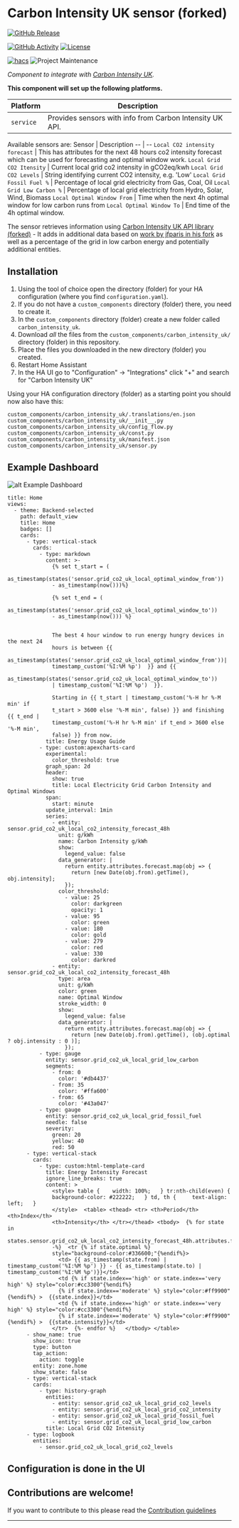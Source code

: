 # Carbon Intensity UK sensor (forked)

[![GitHub Release][releases-shield]][releases]

[![GitHub Activity][commits-shield]][commits]
[![License][license-shield]](LICENSE)

[![hacs][hacsbadge]][hacs]
![Project Maintenance][maintenance-shield]

_Component to integrate with [Carbon Intensity UK][carbon_intensity_uk]._

**This component will set up the following platforms.**

Platform | Description
-- | --
`service` | Provides sensors with info from Carbon Intensity UK API.

Available sensors are:
Sensor | Description
-- | --
`Local CO2 intensity forecast` | This has attributes for the next 48 hours co2 intensity forecast which can be used for forecasting and optimal window work. 
`Local Grid CO2 Itensity` | Current local grid co2 intensity in gCO2eq/kwh
`Local Grid CO2 Levels` | String identifying current CO2 intensity, e.g. 'Low'
`Local Grid Fossil Fuel %` | Percentage of local grid electricity from Gas, Coal, Oil
`Local Grid Low Carbon %` | Percentage of local grid electricity from Hydro, Solar, Wind, Biomass
`Local Optimal Window From` | Time when the next 4h optimal window for low carbon runs from
`Local Optimal Window To` | End time of the 4h optimal window. 

The sensor retrieves information using [Carbon Intensity UK API library (forked)](https://github.com/alanmcgore/carbonintensity) - It adds in additional data based on [work by jfparis in his fork](https://github.com/jfparis/sensor.carbon_intensity_uk) as well as a percentage of the grid in low carbon energy and potentially additional entities. 

## Installation

1. Using the tool of choice open the directory (folder) for your HA configuration (where you find `configuration.yaml`).
2. If you do not have a `custom_components` directory (folder) there, you need to create it.
3. In the `custom_components` directory (folder) create a new folder called `carbon_intensity_uk`.
4. Download _all_ the files from the `custom_components/carbon_intensity_uk/` directory (folder) in this repository.
5. Place the files you downloaded in the new directory (folder) you created.
6. Restart Home Assistant
7. In the HA UI go to "Configuration" -> "Integrations" click "+" and search for "Carbon Intensity UK"

Using your HA configuration directory (folder) as a starting point you should now also have this:

```text
custom_components/carbon_intensity_uk/.translations/en.json
custom_components/carbon_intensity_uk/__init__.py
custom_components/carbon_intensity_uk/config_flow.py
custom_components/carbon_intensity_uk/const.py
custom_components/carbon_intensity_uk/manifest.json
custom_components/carbon_intensity_uk/sensor.py
```

## Example Dashboard

![alt Example Dashboard](dashboard.png)
```
title: Home
views:
  - theme: Backend-selected
    path: default_view
    title: Home
    badges: []
    cards:
      - type: vertical-stack
        cards:
          - type: markdown
            content: >-
              {% set t_start = ( 
              as_timestamp(states('sensor.grid_co2_uk_local_optimal_window_from'))
              - as_timestamp(now()))%} 

              {% set t_end = ( 
              as_timestamp(states('sensor.grid_co2_uk_local_optimal_window_to'))
              - as_timestamp(now())) %}


              The best 4 hour window to run energy hungry devices in the next 24
              hours is between {{
              as_timestamp(states('sensor.grid_co2_uk_local_optimal_window_from'))|
              timestamp_custom('%I:%M %p')  }} and {{
              as_timestamp(states('sensor.grid_co2_uk_local_optimal_window_to'))
              | timestamp_custom('%I:%M %p')  }}.

              Starting in {{ t_start | timestamp_custom('%-H hr %-M min' if
              t_start > 3600 else '%-M min', false) }} and finishing {{ t_end |
              timestamp_custom('%-H hr %-M min' if t_end > 3600 else '%-M min',
              false) }} from now.
            title: Energy Usage Guide
          - type: custom:apexcharts-card
            experimental:
              color_threshold: true
            graph_span: 2d
            header:
              show: true
              title: Local Electricity Grid Carbon Intensity and Optimal Windows
            span:
              start: minute
            update_interval: 1min
            series:
              - entity: sensor.grid_co2_uk_local_co2_intensity_forecast_48h
                unit: g/kWh
                name: Carbon Intensity g/kWh
                show:
                  legend_value: false
                data_generator: |
                  return entity.attributes.forecast.map(obj => {
                    return [new Date(obj.from).getTime(), obj.intensity];
                  });
                color_threshold:
                  - value: 25
                    color: darkgreen
                    opacity: 1
                  - value: 95
                    color: green
                  - value: 180
                    color: gold
                  - value: 279
                    color: red
                  - value: 330
                    color: darkred
              - entity: sensor.grid_co2_uk_local_co2_intensity_forecast_48h
                type: area
                unit: g/kWh
                color: green
                name: Optimal Window
                stroke_width: 0
                show:
                  legend_value: false
                data_generator: |
                  return entity.attributes.forecast.map(obj => {
                    return [new Date(obj.from).getTime(), (obj.optimal ? obj.intensity : 0 )];
                  });
          - type: gauge
            entity: sensor.grid_co2_uk_local_grid_low_carbon
            segments:
              - from: 0
                color: '#db4437'
              - from: 35
                color: '#ffa600'
              - from: 65
                color: '#43a047'
          - type: gauge
            entity: sensor.grid_co2_uk_local_grid_fossil_fuel
            needle: false
            severity:
              green: 20
              yellow: 40
              red: 50
      - type: vertical-stack
        cards:
          - type: custom:html-template-card
            title: Energy Intensity Forecast
            ignore_line_breaks: true
            content: >
              <style> table {    width: 100%;   } tr:nth-child(even) {    
              background-color: #222222;   } td, th {     text-align: left;   }
              </style>  <table> <thead> <tr> <th>Period</th> <th>Index</th> 
              <th>Intensity</th> </tr></thead> <tbody>  {% for state in  
              states.sensor.grid_co2_uk_local_co2_intensity_forecast_48h.attributes.forecast
              -%}  <tr {% if state.optimal %} 
              style="background-color:#336600;"{%endif%}>
                <td> {{ as_timestamp(state.from) | timestamp_custom('%I:%M %p') }} - {{ as_timestamp(state.to) | timestamp_custom('%I:%M %p')}}</td>
                <td {% if state.index=='high' or state.index=='very high' %} style="color:#cc3300"{%endif%}
                {% if state.index=='moderate' %} style="color:#ff9900"{%endif%} >  {{state.index}}</td>
                <td {% if state.index=='high' or state.index=='very high' %} style="color:#cc3300"{%endif%}
                {% if state.index=='moderate' %} style="color:#ff9900"{%endif%} >  {{state.intensity}}</td>
              </tr>  {%- endfor %}   </tbody> </table> 
      - show_name: true
        show_icon: true
        type: button
        tap_action:
          action: toggle
        entity: zone.home
        show_state: false
      - type: vertical-stack
        cards:
          - type: history-graph
            entities:
              - entity: sensor.grid_co2_uk_local_grid_co2_levels
              - entity: sensor.grid_co2_uk_local_grid_co2_intensity
              - entity: sensor.grid_co2_uk_local_grid_fossil_fuel
              - entity: sensor.grid_co2_uk_local_grid_low_carbon
            title: Local Grid CO2 Intensity
      - type: logbook
        entities:
          - sensor.grid_co2_uk_local_grid_co2_levels
```

## Configuration is done in the UI

<!---->

## Contributions are welcome!

If you want to contribute to this please read the [Contribution guidelines](CONTRIBUTING.md)

***

[carbon_intensity_uk]: https://github.com/alanmcgore/sensor.carbon_intensity_uk
[commits-shield]: https://img.shields.io/github/commit-activity/y/alanmcgore/sensor.carbon_intensity_uk?style=for-the-badge
[commits]: https://github.com/alanmcgore/sensor.carbon_intensity_uk/commits/master
[hacs]: https://github.com/hacs/integration
[hacsbadge]: https://img.shields.io/badge/HACS-Custom-orange.svg?style=for-the-badge
[attributesimg]: attributes.png
[forum-shield]: https://img.shields.io/badge/community-forum-brightgreen.svg?style=for-the-badge
[forum]: https://community.home-assistant.io/
[license-shield]: https://img.shields.io/github/license/alanmcgore/sensor.carbon_intensity_uk.svg?style=for-the-badge
[maintenance-shield]: https://img.shields.io/badge/maintainer-Alan%20Gore%20%40alanmcgore-blue.svg?style=for-the-badge
[releases-shield]: https://img.shields.io/github/release/alanmcgore/sensor.carbon_intensity_uk.svg?style=for-the-badge
[releases]: https://github.com/alanmcgore/sensor.carbon_intensity_uk/releases
